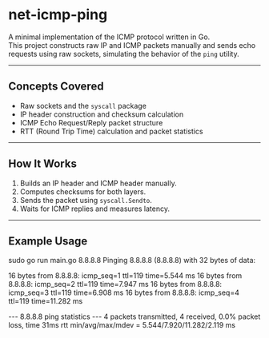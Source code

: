 # net-icmp-ping

A minimal implementation of the ICMP protocol written in Go.  
This project constructs raw IP and ICMP packets manually and sends echo requests using raw sockets, simulating the behavior of the `ping` utility.

---

## Concepts Covered
- Raw sockets and the `syscall` package
- IP header construction and checksum calculation
- ICMP Echo Request/Reply packet structure
- RTT (Round Trip Time) calculation and packet statistics

---

## How It Works
1. Builds an IP header and ICMP header manually.
2. Computes checksums for both layers.
3. Sends the packet using `syscall.Sendto`.
4. Waits for ICMP replies and measures latency.

---

## Example Usage
sudo go run main.go 8.8.8.8
Pinging 8.8.8.8 (8.8.8.8) with 32 bytes of data:

16 bytes from 8.8.8.8: icmp_seq=1 ttl=119 time=5.544 ms
16 bytes from 8.8.8.8: icmp_seq=2 ttl=119 time=7.947 ms
16 bytes from 8.8.8.8: icmp_seq=3 ttl=119 time=6.908 ms
16 bytes from 8.8.8.8: icmp_seq=4 ttl=119 time=11.282 ms

--- 8.8.8.8 ping statistics ---
4 packets transmitted, 4 received, 0.0% packet loss, time 31ms
rtt min/avg/max/mdev = 5.544/7.920/11.282/2.119 ms

